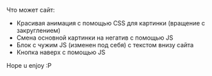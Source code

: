 Что может сайт:

- Красивая анимация с помощью CSS для картинки (вращение с закруглением)
- Смена основной картинки на негатив с помощью JS
- Блок с чужим JS (изменен под себя) с текстом внизу сайта
- Кнопка наверх с помощью JS

Hope u enjoy :P
